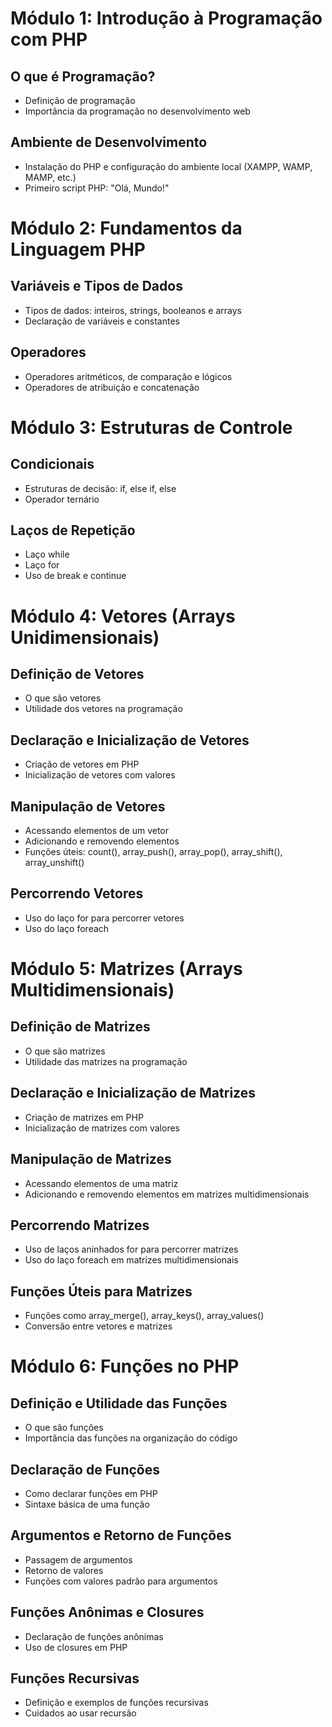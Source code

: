 # Módulo 1: Introdução à Programação com PHP

## O que é Programação?
- Definição de programação
- Importância da programação no desenvolvimento web

## Ambiente de Desenvolvimento
- Instalação do PHP e configuração do ambiente local (XAMPP, WAMP, MAMP, etc.)
- Primeiro script PHP: "Olá, Mundo!"

# Módulo 2: Fundamentos da Linguagem PHP

## Variáveis e Tipos de Dados
- Tipos de dados: inteiros, strings, booleanos e arrays
- Declaração de variáveis e constantes

## Operadores
- Operadores aritméticos, de comparação e lógicos
- Operadores de atribuição e concatenação

# Módulo 3: Estruturas de Controle

## Condicionais
- Estruturas de decisão: if, else if, else
- Operador ternário

## Laços de Repetição
- Laço while
- Laço for
- Uso de break e continue

# Módulo 4: Vetores (Arrays Unidimensionais)

## Definição de Vetores
- O que são vetores
- Utilidade dos vetores na programação

## Declaração e Inicialização de Vetores
- Criação de vetores em PHP
- Inicialização de vetores com valores

## Manipulação de Vetores
- Acessando elementos de um vetor
- Adicionando e removendo elementos
- Funções úteis: count(), array_push(), array_pop(), array_shift(), array_unshift()

## Percorrendo Vetores
- Uso do laço for para percorrer vetores
- Uso do laço foreach

# Módulo 5: Matrizes (Arrays Multidimensionais)

## Definição de Matrizes
- O que são matrizes
- Utilidade das matrizes na programação

## Declaração e Inicialização de Matrizes
- Criação de matrizes em PHP
- Inicialização de matrizes com valores

## Manipulação de Matrizes
- Acessando elementos de uma matriz
- Adicionando e removendo elementos em matrizes multidimensionais

## Percorrendo Matrizes
- Uso de laços aninhados for para percorrer matrizes
- Uso do laço foreach em matrizes multidimensionais

## Funções Úteis para Matrizes
- Funções como array_merge(), array_keys(), array_values()
- Conversão entre vetores e matrizes

# Módulo 6: Funções no PHP
## Definição e Utilidade das Funções
- O que são funções
- Importância das funções na organização do código

## Declaração de Funções
- Como declarar funções em PHP
- Sintaxe básica de uma função

## Argumentos e Retorno de Funções
- Passagem de argumentos
- Retorno de valores
- Funções com valores padrão para argumentos

## Funções Anônimas e Closures
- Declaração de funções anônimas
- Uso de closures em PHP

## Funções Recursivas
- Definição e exemplos de funções recursivas
- Cuidados ao usar recursão
